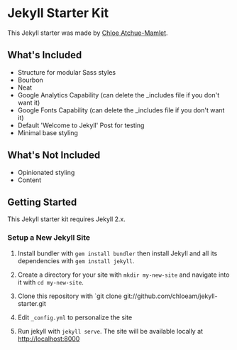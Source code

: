 # Jekyll Starter Kit

This Jekyll starter was made by [Chloe Atchue-Mamlet](http://chloeam.com/).

## What's Included

* Structure for modular Sass styles
* Bourbon
* Neat
* Google Analytics Capability (can delete the _includes file if you don't want it)
* Google Fonts Capability (can delete the _includes file if you don't want it)
* Default 'Welcome to Jekyll' Post for testing
* Minimal base styling

## What's Not Included

* Opinionated styling
* Content

## Getting Started

This Jekyll starter kit requires Jekyll 2.x. 

### Setup a New Jekyll Site

1. Install bundler with `gem install bundler` then install Jekyll and all its dependencies with `gem install jekyll`.

2. Create a directory for your site with `mkdir my-new-site` and navigate into it with `cd my-new-site`.

3. Clone this repository with `git clone git://github.com/chloeam/jekyll-starter.git

4. Edit `_config.yml` to personalize the site

5. Run jekyll with `jekyll serve`. The site will be available locally at [http://localhost:8000](http://localhost:8000)